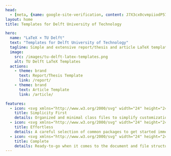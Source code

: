 ```yaml
---
head:
  - [meta, {name: google-site-verification, content: J7X3cx0cvmpiiodP57ZreTjN0KdiLOG5wG5TZzVyODM}]
layout: home
title: Templates for Delft University of Technology

hero:
  name: "LaTeX × TU Delft"
  text: "Templates for Delft University of Technology"
  tagline: Simple and extensive report/thesis and article LaTeX templates. Easy-to-use. Ideal for complex documents.
  image:
    src: /images/tu-delft-latex-templates.png
    alt: TU Delft LaTeX Templates
  actions:
    - theme: brand
      text: Report/Thesis Template
      link: /report/
    - theme: brand
      text: Article Template
      link: /article/

features:
  - icon: <svg xmlns="http://www.w3.org/2000/svg" width="24" height="24" viewBox="0 0 24 24" fill="none" stroke="#3975c9" stroke-width="2" stroke-linecap="round" stroke-linejoin="round" class="lucide lucide-atom"><circle cx="12" cy="12" r="1"/><path d="M20.2 20.2c2.04-2.03.02-7.36-4.5-11.9-4.54-4.52-9.87-6.54-11.9-4.5-2.04 2.03-.02 7.36 4.5 11.9 4.54 4.52 9.87 6.54 11.9 4.5Z"/><path d="M15.7 15.7c4.52-4.54 6.54-9.87 4.5-11.9-2.03-2.04-7.36-.02-11.9 4.5-4.52 4.54-6.54 9.87-4.5 11.9 2.03 2.04 7.36.02 11.9-4.5Z"/></svg>
    title: Simplicity First
    details: Organized and minimal class files to simplify customization. Nearly 70% shorter compared to the abandoned official report template.
  - icon: <svg xmlns="http://www.w3.org/2000/svg" width="24" height="24" viewBox="0 0 24 24" fill="none" stroke="#3975c9" stroke-width="2" stroke-linecap="round" stroke-linejoin="round" class="lucide lucide-feather"><path d="M20.24 12.24a6 6 0 0 0-8.49-8.49L5 10.5V19h8.5z"/><line x1="16" x2="2" y1="8" y2="22"/><line x1="17.5" x2="9" y1="15" y2="15"/></svg>
    title: Effortless
    details: A careful selection of common packages to get started immediately. 
  - icon: <svg xmlns="http://www.w3.org/2000/svg" width="24" height="24" viewBox="0 0 24 24" fill="none" stroke="#3975c9" stroke-width="2" stroke-linecap="round" stroke-linejoin="round" class="lucide lucide-plane-takeoff"><path d="M2 22h20"/><path d="M6.36 17.4 4 17l-2-4 1.1-.55a2 2 0 0 1 1.8 0l.17.1a2 2 0 0 0 1.8 0L8 12 5 6l.9-.45a2 2 0 0 1 2.09.2l4.02 3a2 2 0 0 0 2.1.2l4.19-2.06a2.41 2.41 0 0 1 1.73-.17L21 7a1.4 1.4 0 0 1 .87 1.99l-.38.76c-.23.46-.6.84-1.07 1.08L7.58 17.2a2 2 0 0 1-1.22.18Z"/></svg>
    title: Complete
    details: Ready-to-go when it comes to the document and file structure. Start writing your thesis within seconds.
---
```


